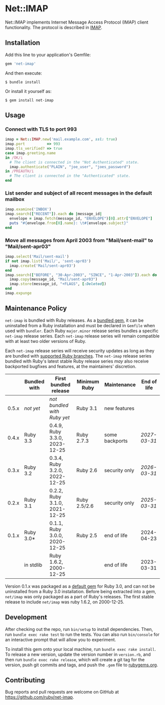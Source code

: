 # Net::IMAP

Net::IMAP implements Internet Message Access Protocol (IMAP) client
functionality.  The protocol is described in [IMAP](https://tools.ietf.org/html/rfc3501).

## Installation

Add this line to your application's Gemfile:

```ruby
gem 'net-imap'
```

And then execute:

    $ bundle install

Or install it yourself as:

    $ gem install net-imap

## Usage

### Connect with TLS to port 993

```ruby
imap = Net::IMAP.new('mail.example.com', ssl: true)
imap.port          => 993
imap.tls_verified? => true
case imap.greeting.name
in /OK/i
  # The client is connected in the "Not Authenticated" state.
  imap.authenticate("PLAIN", "joe_user", "joes_password")
in /PREAUTH/i
  # The client is connected in the "Authenticated" state.
end
```

### List sender and subject of all recent messages in the default mailbox

```ruby
imap.examine('INBOX')
imap.search(["RECENT"]).each do |message_id|
  envelope = imap.fetch(message_id, "ENVELOPE")[0].attr["ENVELOPE"]
  puts "#{envelope.from[0].name}: \t#{envelope.subject}"
end
```

### Move all messages from April 2003 from "Mail/sent-mail" to "Mail/sent-apr03"

```ruby
imap.select('Mail/sent-mail')
if not imap.list('Mail/', 'sent-apr03')
  imap.create('Mail/sent-apr03')
end
imap.search(["BEFORE", "30-Apr-2003", "SINCE", "1-Apr-2003"]).each do |message_id|
  imap.copy(message_id, "Mail/sent-apr03")
  imap.store(message_id, "+FLAGS", [:Deleted])
end
imap.expunge
```

## Maintenance Policy

`net-imap` is bundled with Ruby releases.  As a [bundled gem], it can be
uninstalled from a Ruby installation and must be declared in `Gemfile` when used
with `bundler`.  Each Ruby `major.minor` release series bundles a specific
`net-imap` release series.  Each `net-imap` release series will remain
compatible with at least two older versions of Ruby.

Each `net-imap` release series will receive security updates as long as they are
bundled with [supported Ruby branches].  The `net-imap` release series bundled
with Ruby's latest stable Ruby release series _may_ also receive backported
bugfixes and features, at the maintainers' discretion.

|     |Bundled with|First bundled release        |Minimum Ruby|Maintenance   |End of life |
|-----|------------|-----------------------------|------------|--------------|------------|
|0.5.x| _not yet_  | _not bundled with Ruby yet_ |Ruby 3.1    |new features  |            |
|0.4.x| Ruby 3.3   |0.4.9, Ruby 3.3.0, 2023-12-25|Ruby 2.7.3  |some backports|_2027-03-31_|
|0.3.x| Ruby 3.2   |0.3.4, Ruby 3.2.0, 2022-12-25|Ruby 2.6    |security only |_2026-03-31_|
|0.2.x| Ruby 3.1   |0.2.2, Ruby 3.1.0, 2021-12-25|Ruby 2.5/2.6|security only |_2025-03-31_|
|0.1.x| Ruby 3.0*  |0.1.1, Ruby 3.0.0, 2020-12-25|Ruby 2.5    |end of life   | 2024-04-23 |
|     | in stdlib  |       Ruby 1.6.2, 2000-12-25|            |end of life   | 2023-03-31 |

Version 0.1.x was packaged as a [default gem] for Ruby 3.0, and can not be
uninstalled from a Ruby 3.0 installation.  Before being extracted into a gem,
`net/imap` was only packaged as a part of Ruby's releases.  The first stable
release to include `net/imap` was ruby 1.6.2, on 2000-12-25.

[bundled gem]: https://docs.ruby-lang.org/en/master/standard_library_rdoc.html#label-Bundled+gems
[default gem]: https://docs.ruby-lang.org/en/master/standard_library_rdoc.html
[supported Ruby branches]: https://www.ruby-lang.org/en/downloads/branches/

## Development

After checking out the repo, run `bin/setup` to install dependencies. Then, run `bundle exec rake test` to run the tests. You can also run `bin/console` for an interactive prompt that will allow you to experiment.

To install this gem onto your local machine, run `bundle exec rake install`. To release a new version, update the version number in `version.rb`, and then run `bundle exec rake release`, which will create a git tag for the version, push git commits and tags, and push the `.gem` file to [rubygems.org](https://rubygems.org).

## Contributing

Bug reports and pull requests are welcome on GitHub at https://github.com/ruby/net-imap.
